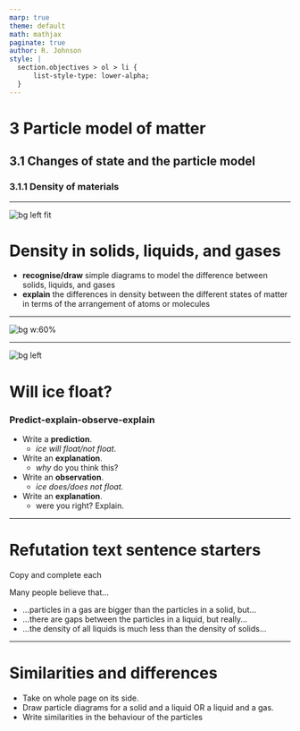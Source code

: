 ```yaml
---
marp: true
theme: default
math: mathjax
paginate: true
author: R. Johnson
style: |
  section.objectives > ol > li {
      list-style-type: lower-alpha;
  }
---
```


# 3 Particle model of matter

## 3.1 Changes of state and the particle model

### 3.1.1 Density of materials

---

<!-- _class: objectives -->

![bg left fit](https://t4.ftcdn.net/jpg/04/41/04/33/360_F_441043378_ekavDDlZEKkSa6hEgXcpoyySpSEaO5DT.jpg)

# Density in solids, liquids, and gases

- **recognise/draw** simple diagrams to model the difference between solids, liquids, and gases
- **explain** the differences in density between the different states of matter in terms of the arrangement of atoms or molecules

---

![bg w:60%](https://gradegorilla.com/chemistry/EDE/States/SLG_particles.png)

---

![bg left](https://www.lhdlimited.co.uk/site/assets/files/1065/vogticecubes.jpg)

# Will ice float?

### Predict-explain-observe-explain

- Write a **prediction**.
  - _ice will float/not float_.
- Write an **explanation**.
  - _why_ do you think this?
- Write an **observation**.
  - _ice does/does not float._
- Write an **explanation**.
  - were you right? Explain.

---

# Refutation text sentence starters

Copy and complete each

Many people believe that...

- ...particles in a gas are bigger than the particles in a solid, but...
- ...there are gaps between the particles in a liquid, but really...
- ...the density of all liquids is much less than the density of solids...

---

# Similarities and differences

- Take on whole page on its side.
- Draw particle diagrams for a solid and a liquid OR a liquid and a gas.
- Write similarities in the behaviour of the particles
